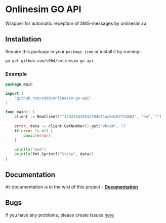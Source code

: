 # Onlinesim GO API

Wrapper for automatic reception of SMS-messages by onlinesim.ru

## Installation

Require this package in your `package.json` or install it by running:
```bash
go get github.com/s00d/onlinesim-go-api
```

### Example
```go
package main

import (
    "github.com/s00d/onlinesim-go-api"
)

func main() {
    client := NewClient("f323234d3453a784df1ad64c87f2db04", "en", "")
    
    error, data := client.GetNumber().get("vkcom", 7)
    if error != nil {
        panic(error)
    }

    println("end")
    println(fmt.Sprintf("%+v\n", data))
}
```

## Documentation

All documentation is in the wiki of this project - **[Documentation](https://github.com/s00d/onlinesim-go-api/wiki)**

## Bugs

If you have any problems, please create Issues [here](https://github.com/s00d/onlinesim-go-api/issues)   
